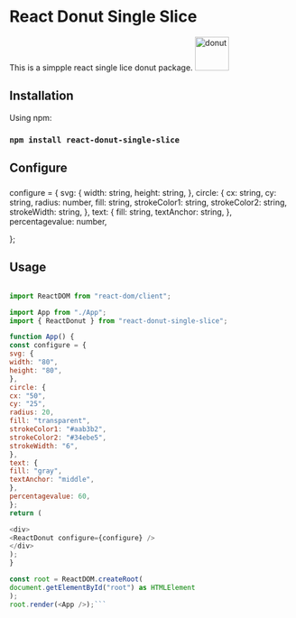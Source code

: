 # React Donut Single Slice

This is a simpple react single lice donut package.
<img width="60" alt="donut" src="https://github.com/behail/single-donut/assets/60188158/84f5e70e-9384-419b-ae47-c8f67aa191a0">


## Installation

Using npm:

### `npm install react-donut-single-slice`

## Configure

###

configure = {
svg: {
width: string,
height: string,
},
circle: {
cx: string,
cy: string,
radius: number,
fill: string,
strokeColor1: string,
strokeColor2: string,
strokeWidth: string,
},
text: {
fill: string,
textAnchor: string,
},
percentagevalue: number,

};

## Usage

````JavaScript

import ReactDOM from "react-dom/client";

import App from "./App";
import { ReactDonut } from "react-donut-single-slice";

function App() {
const configure = {
svg: {
width: "80",
height: "80",
},
circle: {
cx: "50",
cy: "25",
radius: 20,
fill: "transparent",
strokeColor1: "#aab3b2",
strokeColor2: "#34ebe5",
strokeWidth: "6",
},
text: {
fill: "gray",
textAnchor: "middle",
},
percentagevalue: 60,
};
return (

<div>
<ReactDonut configure={configure} />
</div>
);
}

const root = ReactDOM.createRoot(
document.getElementById("root") as HTMLElement
);
root.render(<App />);```
````
